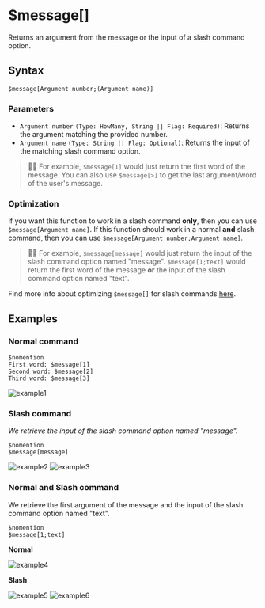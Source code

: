 # $message[]
Returns an argument from the message or the input of a slash command option.

## Syntax
```
$message[Argument number;(Argument name)]
```

### Parameters 
- `Argument number` `(Type: HowMany, String || Flag: Required)`: Returns the argument matching the provided number.
- `Argument name` `(Type: String || Flag: Optional)`: Returns the input of the matching slash command option.

> 🧙‍♂️ For example, `$message[1]` would just return the first word of the message. You can also use `$message[>]` to get the last argument/word of the user's message.

### Optimization
If you want this function to work in a slash command **only**, then you can use `$message[Argument name]`. If this function should work in a normal **and** slash command, then you can use `$message[Argument number;Argument name]`.

> 🧙‍♂️ For example, `$message[message]` would just return the input of the slash command option named "message". `$message[1;text]` would return the first word of the message **or** the input of the slash command option named "text". 

Find more info about optimizing `$message[]` for slash commands [here](../guides/slashCommands.md#retrieving-value-from-options).

## Examples
### Normal command
```
$nomention
First word: $message[1]
Second word: $message[2]
Third word: $message[3]
```
![example1](https://user-images.githubusercontent.com/111157596/231827506-1436330e-1231-4eb6-97df-e2218f29ac26.png)

### Slash command
*We retrieve the input of the slash command option named "message".*
```
$nomention
$message[message]
```
![example2](https://github.com/xNickyDev/drafts/assets/111157596/6d805352-6aaa-42c9-9f41-c8fc37afc8b9)
![example3](https://github.com/xNickyDev/drafts/assets/111157596/f91202f6-f24e-4867-8bd6-18ae856734d3)

### Normal and Slash command
We retrieve the first argument of the message and the input of the slash command option named "text".
```
$nomention
$message[1;text]
```

**Normal**

![example4](https://github.com/xNickyDev/drafts/assets/111157596/d3166283-102d-4743-af35-94ab8ecfa826)

**Slash**

![example5](https://github.com/xNickyDev/drafts/assets/111157596/50997cea-ff1d-466c-87e0-e29f5413a8bb)
![example6](https://github.com/xNickyDev/drafts/assets/111157596/5e707981-b35b-4da7-9cac-240a3193fc2d)
